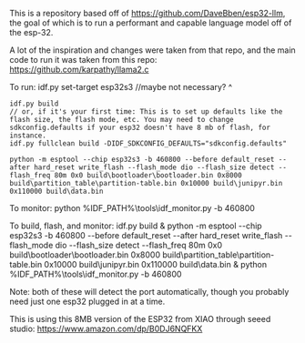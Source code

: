 This is a repository based off of https://github.com/DaveBben/esp32-llm, the goal of which is to run a performant and capable language model off of the esp-32. 

A lot of the inspiration and changes were taken from that repo, and the main code to run it was taken from this repo: https://github.com/karpathy/llama2.c


To run:
    idf.py set-target esp32s3
    //maybe not necessary? ^

    idf.py build
    // or, if it's your first time: This is to set up defaults like the flash size, the flash mode, etc. You may need to change sdkconfig.defaults if your esp32 doesn't have 8 mb of flash, for instance. 
    idf.py fullclean build -DIDF_SDKCONFIG_DEFAULTS="sdkconfig.defaults" 
    
    python -m esptool --chip esp32s3 -b 460800 --before default_reset --after hard_reset write_flash --flash_mode dio --flash_size detect --flash_freq 80m 0x0 build\bootloader\bootloader.bin 0x8000 build\partition_table\partition-table.bin 0x10000 build\junipyr.bin 0x110000 build\data.bin

To monitor:
    python %IDF_PATH%\tools\idf_monitor.py -b 460800

To build, flash, and monitor: 
    idf.py build & python -m esptool --chip esp32s3 -b 460800 --before default_reset --after hard_reset write_flash --flash_mode dio --flash_size detect --flash_freq 80m 0x0 build\bootloader\bootloader.bin 0x8000 build\partition_table\partition-table.bin 0x10000 build\junipyr.bin 0x110000 build\data.bin & python %IDF_PATH%\tools\idf_monitor.py -b 460800

Note: both of these will detect the port automatically, though you probably need just one esp32 plugged in at a time. 

This is using this 8MB version of the ESP32 from XIAO through seeed studio: https://www.amazon.com/dp/B0DJ6NQFKX